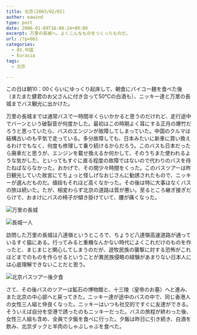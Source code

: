 ```yaml
---
title: 北京(2003/02/02)
author: eawind
type: post
date: 2006-01-09T16:08:24+09:00
excerpt: 万里の長城へ。よくこんなものをつくったものだ。
url: /?p=661
categories:
  - 03.中国
  - Eurasia
tags:
  - 北京

---
```

この日は朝10：00くらいにゆっくり起床して、朝食にパイコー麺を食べた後（またまた健君のお父さんに付き合って50℃の白酒も）、ニッキー達と万里の長城までバス観光に出かけた。

万里の長城までは通常バスで一時間半くらいかかると思うのだけれど、走行途中でバーンという破裂音が何度かした。最初はこの時期よく耳にする正月の爆竹だろうと思っていたら、バスのエンジンが故障してしまっていた。中国のクルマは結構古いのも平気で走っている。多分故障しても、日本みたいに新車に買い換えるわけでもなく、何度も修理して乗り続けるからだろう。このバスも日本だったら廃車だと思うが、エンジンを載せ換えるか何かして、そのうちまた使われるような気がした。といってもすぐに直る程度の故障ではないので代わりのバスを待たねばならなかった。おかげで、その間少々時間をくった。このバスツアーは昨日観光していた故宮にてちょっと怪しげなおじさんに勧誘されたもので、ニッキーが選んだものだ。値段もそれほど高くなかった。その後は特に大事はなくバスの旅は続いた。たが、相変わらず北京の道路は質が悪い。至るところ継ぎ接ぎだらけで、おまけにバスの椅子が傾き掛けていて、腰が痛くなった。

![万里の長城](/img/wp/2006/01/200302020623361.jpg)

![長城一人](/img/wp/2006/01/200302020601241.jpg)

訪問した万里の長城は八達嶺というところで、ちょうど八達嶺高速道路が通っているすぐ脇にある。行ってみると重機なんかない時代によくこれだけのものを作ったと、まじまじと関心してしまうのだが、遊牧民族の襲撃に対する恐怖がこれほどまでのものを作らせるということが異民族侵略の経験があまりない日本人には心底理解できないことだと思う。

![北京バスツアー後夕食](/img/wp/2006/01/200302021250281.jpg)

さて、その後バスのツアーは鉱石の博物館と、十三陵（皇帝のお墓）へと進み、また北京の中心部へと戻ってきた。ニッキー達が途中のバスの中で、同じ香港人の女性三人組と仲良くなった。ニッキーはいつも社交的ですぐに友達ができる。そういえば自分を空港で誘ったのもニッキーだった。バスの旅程が終わった後、女性三人組も含め、全員で夕飯を食べに行った。夕飯は昨日に引き続き、白酒を飲み、北京ダックと羊肉のしゃぶしゃぶを食べた。
